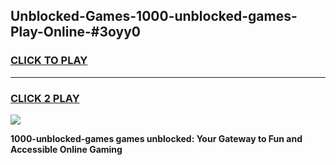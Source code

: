 
## Unblocked-Games-1000-unblocked-games-Play-Online-#3oyy0
<h3>
<a href="https://premium.freeplayer.one?title=1000-unblocked-games&ref=27F">CLICK TO PLAY</a></h3>
<hr>

<h3>
<a href="https://premium.freeplayer.one?title=1000-unblocked-games&ref=27F">CLICK 2 PLAY</a>
  
</h3>

<a href="https://premium.freeplayer.one?title=1000-unblocked-games&ref=27F"><img src="https://clearcache.store/games.png"></a>


**1000-unblocked-games games unblocked: Your Gateway to Fun and Accessible Online Gaming**
